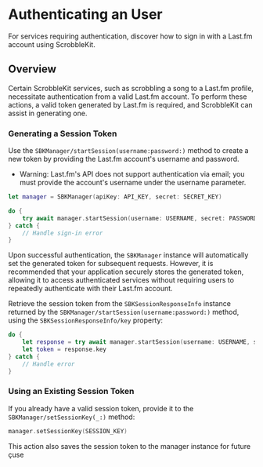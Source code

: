 # Authenticating an User

For services requiring authentication, discover how to sign in with a Last.fm account using ScrobbleKit.

## Overview

Certain ScrobbleKit services, such as scrobbling a song to a Last.fm profile, necessitate authentication from a valid Last.fm account. To perform these actions, a valid token generated by Last.fm is required, and ScrobbleKit can assist in generating one.

### Generating a Session Token

Use the ``SBKManager/startSession(username:password:)`` method to create a new token by providing the Last.fm account's username and password.

- Warning:
Last.fm's API does not support authentication via email; you must provide the account's username under the username parameter.

```swift
let manager = SBKManager(apiKey: API_KEY, secret: SECRET_KEY)

do {
    try await manager.startSession(username: USERNAME, secret: PASSWORD)
} catch {
    // Handle sign-in error
}
```

Upon successful authentication, the ``SBKManager`` instance will automatically set the generated token for subsequent requests. However, it is recommended that your application securely stores the generated token, allowing it to access authenticated services without requiring users to repeatedly authenticate with their Last.fm account.

Retrieve the session token from the ``SBKSessionResponseInfo`` instance returned by the ``SBKManager/startSession(username:password:)`` method, using the ``SBKSessionResponseInfo/key`` property:

```swift
do {
    let response = try await manager.startSession(username: USERNAME, secret: PASSWORD)
    let token = response.key
} catch {
    // Handle error
}
```

### Using an Existing Session Token

If you already have a valid session token, provide it to the ``SBKManager/setSessionKey(_:)`` method:

```swift
manager.setSessionKey(SESSION_KEY)
```

This action also saves the session token to the manager instance for future çuse
